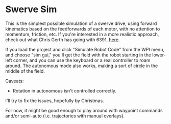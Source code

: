# Swerve Sim

This is the simplest possible simulation of a swerve drive, using forward kinematics based on the feedforwards of each motor, with no
attention to momentum, friction, etc. If you're interested in a more realistic approach, check out what Chris Gerth
has going with 6391, [here](https://github.com/6391-Ursuline-Bearbotics/BearSwerve/blob/master/src/main/java/frc/wpiClasses/SwerveModuleSim.java).

If you load the project and click "Simulate Robot Code" from the WPI menu, and choose "sim gui," you'll get the field with the
robot starting in the lower-left corner, and you can use the keyboard or a real controller to roam around.  The autonomous
mode also works, making a sort of circle in the middle of the field.

Caveats:

* Rotation in autonomous isn't controlled correctly.

I'll try to fix the issues, hopefully by Christmas.

For now, it might be good enough to play around with waypoint commands and/or semi-auto (i.e. trajectories with manual overlays).  
